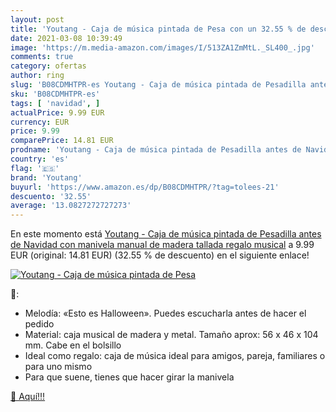 ```yaml
---
layout: post
title: 'Youtang - Caja de música pintada de Pesa con un 32.55 % de descuento'
date: 2021-03-08 10:39:49
image: 'https://m.media-amazon.com/images/I/513ZA1ZmMtL._SL400_.jpg'
comments: true
category: ofertas
author: ring
slug: 'B08CDMHTPR-es Youtang - Caja de música pintada de Pesadilla antes de...'
sku: 'B08CDMHTPR-es'
tags: [ 'navidad', ]
actualPrice: 9.99 EUR
currency: EUR
price: 9.99
comparePrice: 14.81 EUR
prodname: 'Youtang - Caja de música pintada de Pesadilla antes de Navidad  con manivela manual  de madera tallada  regalo musical'
country: 'es'
flag: '🇪🇸'
brand: 'Youtang'
buyurl: 'https://www.amazon.es/dp/B08CDMHTPR/?tag=tolees-21'
descuento: '32.55'
average: '13.0827272727273'
---
```


En este momento está [Youtang - Caja de música pintada de Pesadilla antes de Navidad  con manivela manual  de madera tallada  regalo musical](https://www.amazon.es/dp/B08CDMHTPR/?tag=tolees-21) a 9.99 EUR (original: 14.81 EUR) (32.55 %  de descuento) en el siguiente enlace!

[![Youtang - Caja de música pintada de Pesa](https://m.media-amazon.com/images/I/513ZA1ZmMtL._SL400_.jpg)](https://www.amazon.es/dp/B08CDMHTPR/?tag=tolees-21)

🔎:

- Melodía: «Esto es Halloween». Puedes escucharla antes de hacer el pedido
- Material: caja musical de madera y metal. Tamaño aprox: 56 x 46 x 104 mm. Cabe en el bolsillo
- Ideal como regalo: caja de música ideal para amigos, pareja, familiares o para uno mismo
- Para que suene, tienes que hacer girar la manivela

[🛒 Aquí!!!](https://www.amazon.es/dp/B08CDMHTPR/?tag=tolees-21)
